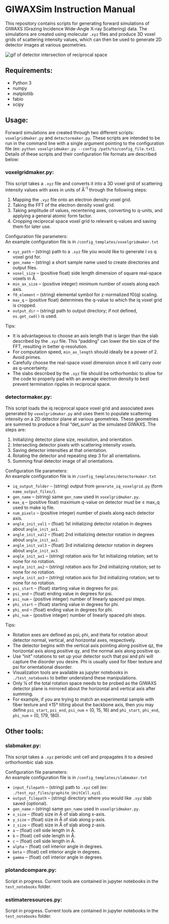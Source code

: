 # GIWAXSim Instruction Manual
This repository contains scripts for generating forward simulations of GIWAXS (Grazing Incidence Wide-Angle X-ray Scattering) data. The simulations are created using molecular `.xyz` files and produce 3D voxel grids of scattering intensity values, which can then be used to generate 2D detector images at various geometries.

![gif of detector intersection of reciprocal space](example_giwaxs/phi_sidebyside.gif)

## Requirements:
- Python 3
- numpy
- matplotlib
- fabio
- scipy

## Usage:
Forward simulations are created through two different scripts: `voxelgridmaker.py` and `detectormaker.py`. These scripts are intended to be run in the command line with a single argument pointing to the configuration file (ex: `python voxelgridmaker.py --config /path/to/config_file.txt`). Details of these scripts and their configuration file formats are described below:

### voxelgridmaker.py:
This script takes a `.xyz` file and converts it into a 3D voxel grid of scattering intensity values with axes in units of Å<sup>-1</sup> through the following steps:
1. Mapping the `.xyz` file onto an electron density voxel grid.
2. Taking the FFT of the electron density voxel grid.
3. Taking amplitude of values, recentering axes, converting to q-units, and applying a general atomic form factor.
4. Cropping reciprocal space voxel grid to relevant q-values and saving them for later use.

Configuration file parameters:\
An example configuration file is in `/config_templates/voxelgridmaker.txt`
- `xyz_path` – (string) path to a `.xyz` file you would like to generate I vs q voxel grid for.
- `gen_name` – (string) a short sample name used to create directories and output files.
- `voxel_size` – (positive float) side length dimension of square real-space voxels in Å.
- `min_ax_size` – (positive integer) minimum number of voxels along each axis.
- `f0_element` – (string) elemental symbol for z-normalized f0(q) scaling.
- `max_q` – (positive float) determines the q-value to which the iq voxel grid is cropped.
- `output_dir` – (string) path to output directory; if not defined, `os.get_cwd()` is used.

Tips:
- It is advantageous to choose an axis length that is larger than the slab described by the `.xyz` file. This “padding” can lower the bin size of the FFT, resulting in better q-resolution.
- For computation speed, `min_ax_length` should ideally be a power of 2. Avoid primes.
- Carefully choose the real-space voxel dimension since it will carry over as q-uncertainty.
- The slabs described by the `.xyz` file should be orthorhombic to allow for the code to properly pad with an average electron density to best prevent termination ripples in reciprocal space.

### detectormaker.py:
This script loads the iq reciprocal space voxel grid and associated axes generated by `voxelgridmaker.py` and uses them to populate scattering intensity on a 2D detector plane at various geometries. These geometries are summed to produce a final “det_sum” as the simulated GIWAXS. The steps are:
1. Initializing detector plane size, resolution, and orientation.
2. Intersecting detector pixels with scattering intensity voxels.
3. Saving detector intensities at that orientation.
4. Rotating the detector and repeating step 3 for all orientations.
5. Summing final detector image of all orientations.

Configuration file parameters:\
An example configuration file is in `/config_templates/detectormaker.txt`
- `iq_output_folder` – (string) output from `generate_iq_voxelgrid.py` (form `name_output_files/`).
- `gen_name` – (string) same `gen_name` used in `voxelgridmaker.py`.
- `max_q` – (positive float) maximum q-value on detector must be ≤ max_q used to make iq file.
- `num_pixels` – (positive integer) number of pixels along each detector axis.
- `angle_init_val1` – (float) 1st initializing detector rotation in degrees about `angle_init_ax1`.
- `angle_init_val2` – (float) 2nd initializing detector rotation in degrees about `angle_init_ax2`.
- `angle_init_val3` – (float) 3rd initializing detector rotation in degrees about `angle_init_ax3`.
- `angle_init_ax1` – (string) rotation axis for 1st initializing rotation; set to none for no rotation.
- `angle_init_ax2` – (string) rotation axis for 2nd initializing rotation; set to none for no rotation.
- `angle_init_ax3` – (string) rotation axis for 3rd initializing rotation; set to none for no rotation.
- `psi_start` – (float) starting value in degrees for psi.
- `psi_end` – (float) ending value in degrees for psi.
- `psi_num` – (positive integer) number of linearly spaced psi steps.
- `phi_start` – (float) starting value in degrees for phi.
- `phi_end` – (float) ending value in degrees for phi.
- `phi_num` – (positive integer) number of linearly spaced phi steps.

Tips:
- Rotation axes are defined as psi, phi, and theta for rotation about detector normal, vertical, and horizontal axes, respectively.
- The detector begins with the vertical axis pointing along positive qz, the horizontal axis along positive qy, and the normal axis along positive qx.
- Use “init” rotations to set up your detector such that psi and phi will capture the disorder you desire. Phi is usually used for fiber texture and psi for orientational disorder.
- Visualization tools are available as jupyter notebooks in `./test_notebooks` to better understand these manipulations.
- Only ¼ of the total rotation space needs to be probed as the GIWAXS detector plane is mirrored about the horizontal and vertical axis after summing.
- For example, if you are trying to match an experimental sample with fiber texture and ±15° tilting about the backbone axis, then you may define `psi_start`, `psi_end`, `psi_num` = (0, 15, 16) and `phi_start`, `phi_end`, `phi_num` = (0, 179, 180).

## Other tools:

### slabmaker.py:
This script takes a `.xyz` periodic unit cell and propagates it to a desired orthorhombic slab size.

Configuration file parameters:\
An example configuration file is in `/config_templates/slabmaker.txt`
- `input_filepath` – (string) path to `.xyz` cell (ex: `./test_xyz_files/graphite_UnitCell.xyz`).
- `output_filepath` – (string) directory where you would like `.xyz` slab saved (optional).
- `gen_name` – (string) same `gen_name` used in `voxelgridmaker.py`.
- `x_size` – (float) size in Å of slab along x-axis.
- `y_size` – (float) size in Å of slab along y-axis.
- `z_size` – (float) size in Å of slab along z-axis.
- `a` – (float) cell side length in Å.
- `b` – (float) cell side length in Å.
- `c` – (float) cell side length in Å.
- `alpha` – (float) cell interior angle in degrees.
- `beta` – (float) cell interior angle in degrees.
- `gamma` – (float) cell interior angle in degrees.

### plotandcompare.py:
Script in progress. Current tools are contained in jupyter notebooks in the `test_notebooks` folder.

### estimateresources.py:
Script in progress. Current tools are contained in jupyter notebooks in the `test_notebooks` folder.
